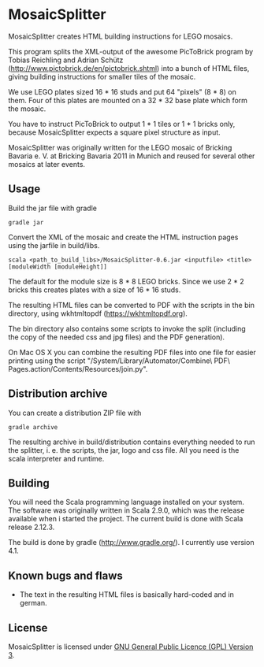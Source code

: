 MosaicSplitter
==============

MosaicSplitter creates HTML building instructions for LEGO mosaics.

This program splits the XML-output of the awesome PicToBrick program by Tobias Reichling and Adrian Schütz
(http://www.pictobrick.de/en/pictobrick.shtml) into a bunch of HTML files, giving building instructions
for smaller tiles of the mosaic.

We use LEGO plates sized 16 * 16 studs and put 64 "pixels" (8 * 8) on them. Four of this plates are mounted
on a 32 * 32 base plate which form the mosaic.

You have to instruct PicToBrick to output 1 * 1 tiles or 1 * 1 bricks only, because MosaicSplitter
expects a square pixel structure as input.

MosaicSplitter was originally written for the LEGO mosaic of Bricking Bavaria e. V. at
Bricking Bavaria 2011 in Munich and reused for several other mosaics at later events.

Usage
-----

Build the jar file with gradle

    gradle jar

Convert the XML of the mosaic and create the HTML instruction pages using the jarfile in build/libs.

    scala <path_to_build_libs>/MosaicSplitter-0.6.jar <inputfile> <title> [moduleWidth [moduleHeight]]

The default for the module size is 8 * 8 LEGO bricks. Since we use 2 * 2 bricks this creates plates
with a size of 16 * 16 studs.

The resulting HTML files can be converted to PDF with the scripts in the bin directory,
using wkhtmltopdf (https://wkhtmltopdf.org).

The bin directory also contains some scripts to invoke the split (including the copy of the needed css and jpg files) and the PDF generation).

On Mac OS X you can combine the resulting PDF files into one file for easier printing using the script
"/System/Library/Automator/Combine\ PDF\ Pages.action/Contents/Resources/join.py".

Distribution archive
--------------------

You can create a distribution ZIP file with

    gradle archive

The resulting archive in build/distribution contains everything needed to run the splitter, i. e. the scripts, the jar, logo and css file. All you need is the scala interpreter and runtime.

Building
--------

You will need the Scala programming language installed on your system.
The software was originally written in Scala 2.9.0, which was the release available when i started the project.
The current build is done with Scala release 2.12.3.

The build is done by gradle (http://www.gradle.org/). I currently use version 4.1.

Known bugs and flaws
---------------------

- The text in the resulting HTML files is basically hard-coded and in german.

License
-------

MosaicSplitter is licensed under [GNU General Public Licence (GPL) Version 3](http://www.gnu.org/licenses/gpl-3.0.en.html).
